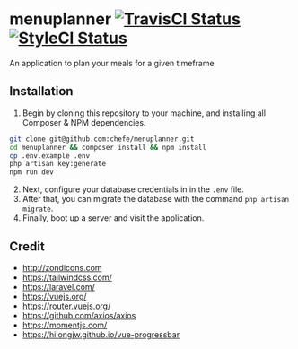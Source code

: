 # menuplanner [![TravisCI Status](https://travis-ci.org/chefe/menuplanner.svg?branch=master)](https://travis-ci.org/chefe/menuplanner) [![StyleCI Status](https://styleci.io/repos/119275915/shield?branch=master&style=flat)](https://styleci.io/repos/119275915)
An application to plan your meals for a given timeframe

## Installation
1. Begin by cloning this repository to your machine, and installing all Composer & NPM dependencies.

```bash
git clone git@github.com:chefe/menuplanner.git
cd menuplanner && composer install && npm install
cp .env.example .env
php artisan key:generate
npm run dev
```

2. Next, configure your database credentials in in the `.env` file.  
3. After that, you can migrate the database with the command `php artisan migrate`.
4. Finally, boot up a server and visit the application.  

## Credit
* http://zondicons.com
* https://tailwindcss.com/
* https://laravel.com/
* https://vuejs.org/
* https://router.vuejs.org/
* https://github.com/axios/axios
* https://momentjs.com/
* https://hilongjw.github.io/vue-progressbar